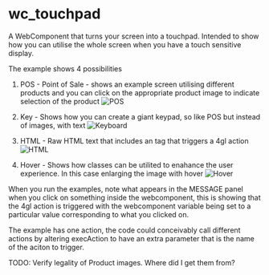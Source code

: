 # wc_touchpad
A WebComponent that turns your screen into a touchpad.  Intended to show how you can utilise the whole screen when you have a touch sensitive display.

The example shows 4 possibilities

1. POS - Point of Sale - shows an example screen utilising different products and you can click on the appropriate product image to indicate selection of the product
![POS](https://user-images.githubusercontent.com/13615993/32204585-1275ac20-be4f-11e7-9581-fb339a3f7c05.png)

2. Key - Shows how you can create a giant keypad, so like POS but instead of images, with text
![Keyboard](https://user-images.githubusercontent.com/13615993/32204584-123c10aa-be4f-11e7-9510-7aeb87d88d70.png)

3. HTML - Raw HTML text that includes an <a> tag that triggers a 4gl action
![HTML](https://user-images.githubusercontent.com/13615993/32204582-1207397a-be4f-11e7-82fe-525cdff879fa.png)

4. Hover - Shows how classes can be utilited to enahance the user experience.  In this case enlarging the image with hover
![Hover](https://user-images.githubusercontent.com/13615993/32204581-11cd23d4-be4f-11e7-9152-a5ac8af2a903.png)
 
When you run the examples, note what appears in the MESSAGE panel when you click on something inside the webcomponent, this is showing that the 4gl action is triggered with the webcomponent variable being set to a particular value corresponding to what you clicked on.

The example has one action, the code could conceivably call different actions by altering execAction to have an extra parameter that is the name of the aciton to trigger.




TODO: Verify legality of Product images.  Where did I get them from?
